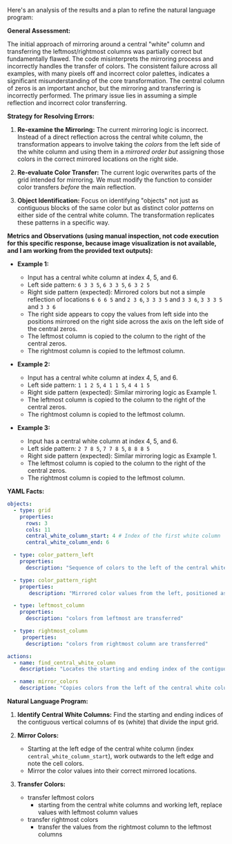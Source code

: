 Here's an analysis of the results and a plan to refine the natural language program:

**General Assessment:**

The initial approach of mirroring around a central "white" column and transferring the leftmost/rightmost columns was partially correct but fundamentally flawed. The code misinterprets the mirroring process and incorrectly handles the transfer of colors. The consistent failure across all examples, with many pixels off and incorrect color palettes, indicates a significant misunderstanding of the core transformation. The central column of zeros is an important anchor, but the mirroring and transferring is incorrectly performed. The primary issue lies in assuming a simple reflection and incorrect color transferring.

**Strategy for Resolving Errors:**

1.  **Re-examine the Mirroring:** The current mirroring logic is incorrect. Instead of a direct reflection across the central white column, the transformation appears to involve taking the _colors_ from the left side of the white column and using them in a _mirrored order_ *but* assigning those colors in the correct mirrored locations on the right side.

2.  **Re-evaluate Color Transfer:** The current logic overwrites parts of the grid intended for mirroring. We must modify the function to consider color transfers *before* the main reflection.

3.  **Object Identification:** Focus on identifying "objects" not just as contiguous blocks of the same color but as distinct color *patterns* on either side of the central white column. The transformation replicates these patterns in a specific way.

**Metrics and Observations (using manual inspection, not code execution for this specific response, because image visualization is not available, and I am working from the provided text outputs):**

*   **Example 1:**
    *   Input has a central white column at index 4, 5, and 6.
    *   Left side pattern: `6 3 3 5`, `6 3 3 5`, `6 3 2 5`
    *   Right side pattern (expected): Mirrored colors but not a simple reflection of locations `6 6 6 5` and `2 3 6`, `3 3 3 5` and `3 3 6`, `3 3 3 5` and `3 3 6`
    *   The right side appears to copy the values from left side into the positions mirrored on the right side across the axis on the left side of the central zeros.
    *	The leftmost column is copied to the column to the right of the central zeros.
    *	The rightmost column is copied to the leftmost column.

*   **Example 2:**
    *   Input has a central white column at index 4, 5, and 6.
    *   Left side pattern: `1 1 2 5`, `4 1 1 5`, `4 4 1 5`
    *   Right side pattern (expected): Similar mirroring logic as Example 1.
    *	The leftmost column is copied to the column to the right of the central zeros.
    *	The rightmost column is copied to the leftmost column.

*   **Example 3:**
    *   Input has a central white column at index 4, 5, and 6.
    *   Left side pattern: `2 7 8 5`, `7 7 8 5`, `8 8 8 5`
    *   Right side pattern (expected): Similar mirroring logic as Example 1.
    *	The leftmost column is copied to the column to the right of the central zeros.
    *	The rightmost column is copied to the leftmost column.

**YAML Facts:**


```yaml
objects:
  - type: grid
    properties:
      rows: 3
      cols: 11
      central_white_column_start: 4 # Index of the first white column
      central_white_column_end: 6

  - type: color_pattern_left
    properties:
      description: "Sequence of colors to the left of the central white column"

  - type: color_pattern_right
    properties:
       description: "Mirrored color values from the left, positioned as a reflection"

  - type: leftmost_column
    properties:
      description: "colors from leftmost are transferred"

  - type: rightmost_column
     properties:
      description: "colors from rightmost column are transferred"

actions:
  - name: find_central_white_column
    description: "Locates the starting and ending index of the contiguous central vertical columns of zeros."

  - name: mirror_colors
    description: "Copies colors from the left of the central white columns, applying their values at the locations mirrored across the start of the central white columns. Leftmost column goes to the right, rightmost column goes to the left."
```


**Natural Language Program:**

1.  **Identify Central White Columns:** Find the starting and ending indices of the contiguous vertical columns of `0`s (white) that divide the input grid.

2.  **Mirror Colors:**
    *   Starting at the left edge of the central white column (index `central_white_column_start`), work outwards to the left edge and note the cell colors.
    *   Mirror the color values into their correct mirrored locations.

3. **Transfer Colors:**
    * transfer leftmost colors
        * starting from the central white columns and working left, replace
          values with leftmost column values
    * transfer rightmost colors
        * transfer the values from the rightmost column to the leftmost columns
